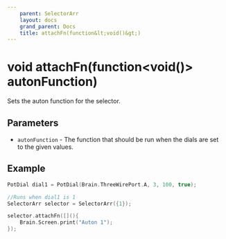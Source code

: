 ```yaml
---
    parent: SelectorArr
    layout: docs
    grand_parent: Docs
    title: attachFn(function&lt;void()&gt;)
---
```

# void attachFn(function&lt;void()&gt; autonFunction)
Sets the auton function for the selector. 

## Parameters
- `autonFunction` - The function that should be run when the dials are set to the given values.

## Example
```cpp
PotDial dial1 = PotDial(Brain.ThreeWirePort.A, 3, 100, true);

//Runs when dial1 is 1
SelectorArr selector = SelectorArr({1});

selector.attachFn([](){
    Brain.Screen.print("Auton 1");
});
```